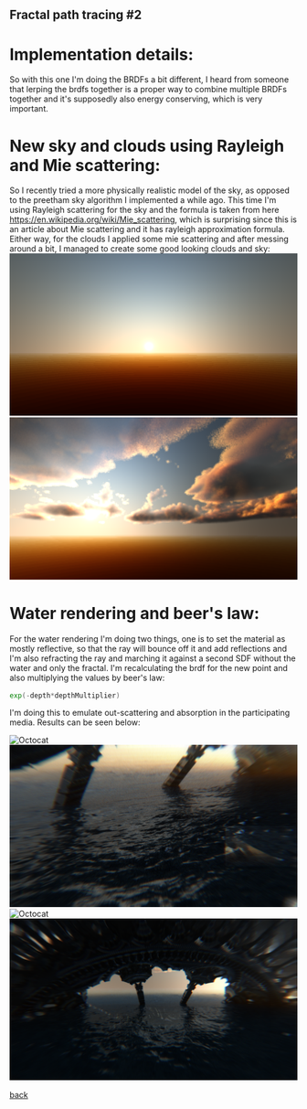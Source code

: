## Fractal path tracing #2

# **Implementation details**:
So with this one I'm doing the BRDFs a bit different, I heard from someone that lerping the brdfs together is a proper way to combine multiple BRDFs together and
it's supposedly also energy conserving, which is very important. 

# **New sky and clouds using Rayleigh and Mie scattering**:
So I recently tried a more physically realistic model of the sky, as opposed to the preetham sky algorithm I implemented a while ago. This time I'm using
Rayleigh scattering for the sky and the formula is taken from here https://en.wikipedia.org/wiki/Mie_scattering, which is surprising since this is an article
about Mie scattering and it has rayleigh approximation formula. Either way, for the clouds I applied some mie scattering and after messing around a bit, I managed
to create some good looking clouds and sky:
![Octocat](https://github.com/NamelessCoding/NamelessCoding.github.io/blob/main/assets/images/dfgdfh345346.png?raw=true)
![Octocat](https://github.com/NamelessCoding/NamelessCoding.github.io/blob/main/assets/images/sdfsfg345356.png?raw=true)

# **Water rendering and beer's law**:
For the water rendering I'm doing two things, one is to set the material as mostly reflective, so that the ray will bounce off it and add reflections and I'm 
also refracting the ray and marching it against a second SDF without the water and only the fractal. I'm recalculating the brdf for the new point and also
multiplying the values by beer's law: 
```glsl
exp(-depth*depthMultiplier)
```
I'm doing this to emulate out-scattering and absorption in the participating media.
Results can be seen below:


![Octocat](https://github.com/NamelessCoding/NamelessCoding.github.io/blob/main/assets/images/243423fftt.png?raw=true)
![Octocat](https://github.com/NamelessCoding/NamelessCoding.github.io/blob/main/assets/images/hfghfj456457.png?raw=true)
![Octocat](https://github.com/NamelessCoding/NamelessCoding.github.io/blob/main/assets/images/sdasfasf234235.png?raw=true)
![Octocat](https://github.com/NamelessCoding/NamelessCoding.github.io/blob/main/assets/images/xcvxbdf435346345.png?raw=true)

[back](./)
